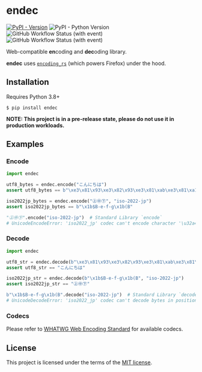 # endec

[![PyPI - Version](https://img.shields.io/pypi/v/endec)](https://pypi.org/project/endec/)
![PyPI - Python Version](https://img.shields.io/pypi/pyversions/endec)
![GitHub Workflow Status (with event)](https://img.shields.io/github/actions/workflow/status/fluxth/endec/build.yml)
![GitHub Workflow Status (with event)](https://img.shields.io/github/actions/workflow/status/fluxth/endec/test.yml?label=tests)

Web-compatible **en**coding and **dec**oding library.

**endec** uses [`encoding_rs`](https://github.com/hsivonen/encoding_rs) (which powers Firefox) under the hood.

## Installation

Requires Python 3.8+

```
$ pip install endec
```

**NOTE: This project is in a pre-release state, please do not use it in production workloads.**

## Examples

### Encode

```python
import endec

utf8_bytes = endec.encode("こんにちは")
assert utf8_bytes == b"\xe3\x81\x93\xe3\x82\x93\xe3\x81\xab\xe3\x81\xa1\xe3\x81\xaf"

iso2022jp_bytes = endec.encode("㊤㊥㊦", "iso-2022-jp")
assert iso2022jp_bytes == b"\x1b$B-e-f-g\x1b(B"

"㊤㊥㊦".encode("iso-2022-jp")  # Standard Library `encode`
# UnicodeEncodeError: 'iso2022_jp' codec can't encode character '\u32a4' in position 0: illegal multibyte sequence
```

### Decode

```python
import endec

utf8_str = endec.decode(b"\xe3\x81\x93\xe3\x82\x93\xe3\x81\xab\xe3\x81\xa1\xe3\x81\xaf")
assert utf8_str == "こんにちは"

iso2022jp_str = endec.decode(b"\x1b$B-e-f-g\x1b(B", "iso-2022-jp")
assert iso2022jp_str == "㊤㊥㊦"

b"\x1b$B-e-f-g\x1b(B".decode("iso-2022-jp")  # Standard Library `decode`
# UnicodeDecodeError: 'iso2022_jp' codec can't decode bytes in position 3-4: illegal multibyte sequence
```

### Codecs

Please refer to [WHATWG Web Encoding Standard](https://encoding.spec.whatwg.org/#concept-encoding-get) for available codecs.

## License

This project is licensed under the terms of the [MIT license](https://github.com/fluxth/endec/blob/main/LICENSE).
